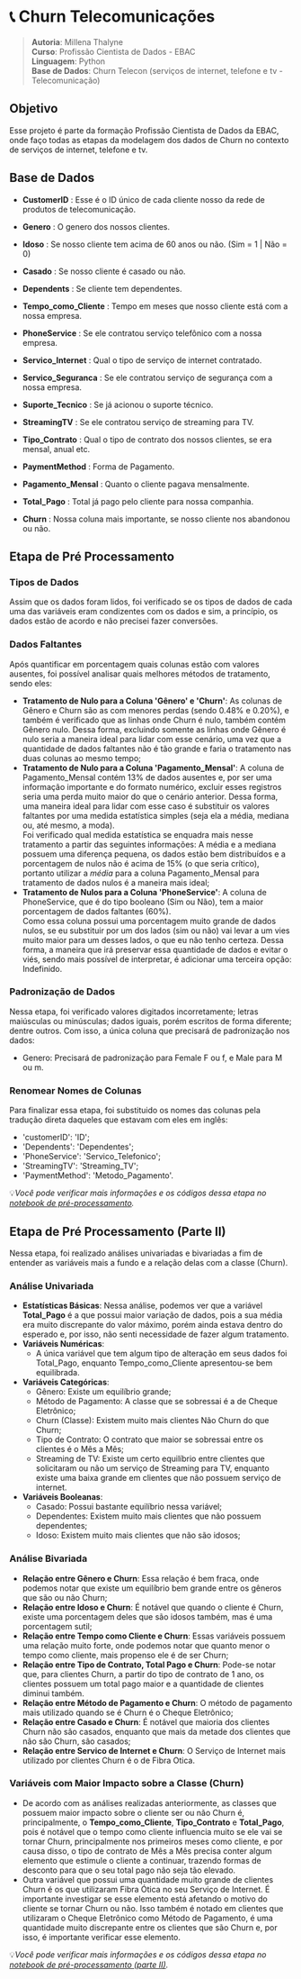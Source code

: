 # 📞 Churn Telecomunicações
> **Autoria**: Millena Thalyne <br>
> **Curso**: Profissão Cientista de Dados - EBAC <br>
> **Linguagem**: Python <br>
> **Base de Dados**: Churn Telecon (serviços de internet, telefone e tv - Telecomunicação)

## Objetivo
Esse projeto é parte da formação Profissão Cientista de Dados da EBAC, onde faço todas as etapas da modelagem dos dados de Churn no contexto de serviços de internet, telefone e tv.
## Base de Dados
*   **CustomerID** : Esse é o ID único de cada cliente nosso da rede de produtos de telecomunicação.

*   **Genero** : O genero dos nossos clientes.

*   **Idoso** : Se nosso cliente tem acima de 60 anos ou não. (Sim = 1 | Não = 0)

*   **Casado** : Se nosso cliente é casado ou não.

*   **Dependents** : Se cliente tem dependentes.

*   **Tempo_como_Cliente** : Tempo em meses que nosso cliente está com a nossa empresa.

*   **PhoneService** : Se ele contratou serviço telefônico com a nossa empresa.

*   **Servico_Internet** : Qual o tipo de serviço de internet contratado.

*   **Servico_Seguranca** : Se ele contratou serviço de segurança com a nossa empresa.

*   **Suporte_Tecnico** : Se já acionou o suporte técnico.

*   **StreamingTV** : Se ele contratou serviço de streaming para TV.

*   **Tipo_Contrato** : Qual o tipo de contrato dos nossos clientes, se era mensal, anual etc.

*   **PaymentMethod** : Forma de Pagamento.

*   **Pagamento_Mensal** : Quanto o cliente pagava mensalmente.

*   **Total_Pago** : Total já pago pelo cliente para nossa companhia.

*   **Churn** : Nossa coluna mais importante, se nosso cliente nos abandonou ou não.
  
## Etapa de Pré Processamento
### Tipos de Dados
Assim que os dados foram lidos, foi verificado se os tipos de dados de cada uma das variáveis eram condizentes com os dados e sim, a princípio, os dados estão de acordo e não precisei fazer conversões. 
### Dados Faltantes
Após quantificar em porcentagem quais colunas estão com valores ausentes, foi possível analisar quais melhores métodos de tratamento, sendo eles: 
* **Tratamento de Nulo para a Coluna 'Gênero' e 'Churn'**: As colunas de Gênero e Churn são as com menores perdas (sendo 0.48% e 0.20%), e também é verificado que as linhas onde Churn é nulo, também contém Gênero nulo. Dessa forma, excluindo somente as linhas onde Gênero é nulo seria a maneira ideal para lidar com esse cenário, uma vez que a quantidade de dados faltantes não é tão grande e faria o tratamento nas duas colunas ao mesmo tempo;
* **Tratamento de Nulo para a Coluna 'Pagamento_Mensal'**: A coluna de Pagamento_Mensal contém 13% de dados ausentes e, por ser uma informação importante e do formato numérico, excluir esses registros seria uma perda muito maior do que o cenário anterior. Dessa forma, uma maneira ideal para lidar com esse caso é substituir os valores faltantes por uma medida estatística simples (seja ela a média, mediana ou, até mesmo, a moda). <br> Foi verificado qual medida estatística se enquadra mais nesse tratamento a partir das seguintes informações: A média e a mediana possuem uma diferença pequena, os dados estão bem distribuídos e a porcentagem de nulos não é acima de 15% (o que seria crítico), portanto utilizar a *média* para a coluna Pagamento_Mensal para tratamento de dados nulos é a maneira mais ideal;
* **Tratamento de Nulos para a Coluna 'PhoneService'**: A coluna de PhoneService, que é do tipo booleano (Sim ou Não), tem a maior porcentagem de dados faltantes (60%). <br> Como essa coluna possui uma porcentagem muito grande de dados nulos, se eu substituir por um dos lados (sim ou não) vai levar a um vies muito maior para um desses lados, o que eu não tenho certeza. Dessa forma, a maneira que irá preservar essa quantidade de dados e evitar o viés, sendo mais possível de interpretar, é adicionar uma terceira opção: Indefinido. 
### Padronização de Dados
Nessa etapa, foi verificado valores digitados incorretamente; letras maiúsculas ou minúsculas; dados iguais, porém escritos de forma diferente; dentre outros. Com isso, a única coluna que precisará de padronização nos dados:  
* Genero: Precisará de padronização para Female F ou f, e Male para M ou m.
### Renomear Nomes de Colunas
Para finalizar essa etapa, foi substituido os nomes das colunas pela tradução direta daqueles que estavam com eles em inglês: 
* 'customerID': 'ID';
* 'Dependents': 'Dependentes';
* 'PhoneService': 'Servico_Telefonico';
* 'StreamingTV': 'Streaming_TV';
* 'PaymentMethod': 'Metodo_Pagamento'. <br>

💡*Você pode verificar mais informações e os códigos dessa etapa no [notebook de pré-processamento](https://github.com/MillenaThalyne/churn-telecomunicacoes/blob/main/preprocessamento/Churn_TELECON_Pre_Processamento.ipynb).*

## Etapa de Pré Processamento (Parte II) 
Nessa etapa, foi realizado análises univariadas e bivariadas a fim de entender as variáveis mais a fundo e a relação delas com a classe (Churn). 

### Análise Univariada
- **Estatísticas Básicas**: Nessa análise, podemos ver que a variável **Total_Pago** é a que possui maior variação de dados, pois a sua média era muito discrepante do valor máximo, porém ainda estava dentro do esperado e, por isso, não senti necessidade de fazer algum tratamento.
- **Variáveis Numéricas**:
    - A única variável que tem algum tipo de alteração em seus dados foi Total_Pago, enquanto Tempo_como_Cliente apresentou-se bem equilibrada.
- **Variáveis Categóricas**: 
    - Gênero: Existe um equilíbrio grande; 
    - Método de Pagamento: A classe que se sobressai é a de Cheque Eletrônico;
    - Churn (Classe): Existem muito mais clientes Não Churn do que Churn;
    - Tipo de Contrato: O contrato que maior se sobressai entre os clientes é o Mês a Mês;
    - Streaming de TV: Existe um certo equilíbrio entre clientes que solicitaram ou não um serviço de Streaming para TV, enquanto existe uma baixa grande em clientes que não possuem serviço de internet. 
- **Variáveis Booleanas**: 
    - Casado: Possui bastante equilíbrio nessa variável;
    - Dependentes: Existem muito mais clientes que não possuem dependentes; 
    - Idoso: Existem muito mais clientes que não são idosos;

### Análise Bivariada
- **Relação entre Gênero e Churn**: Essa relação é bem fraca, onde podemos notar que existe um equilíbrio bem grande entre os gêneros que são ou não Churn;
- **Relação entre Idoso e Churn**: É notável que quando o cliente é Churn, existe uma porcentagem deles que são idosos também, mas é uma porcentagem sutil; 
- **Relação entre Tempo como Cliente e Churn**: Essas variáveis possuem uma relação muito forte, onde podemos notar que quanto menor o tempo como cliente, mais propenso ele é de ser Churn;
- **Relação entre Tipo de Contrato, Total Pago e Churn**: Pode-se notar que, para clientes Churn, a partir do tipo de contrato de 1 ano, os clientes possuem um total pago maior e a quantidade de clientes diminui também.
- **Relação entre Método de Pagamento e Churn**: O método de pagamento mais utilizado quando se é Churn é o Cheque Eletrônico;
- **Relação entre Casado e Churn**: É notável que maioria dos clientes Churn não são casados, enquanto que mais da metade dos clientes que não são Churn, são casados;
- **Relação entre Servico de Internet e Churn**: O Serviço de Internet mais utilizado por clientes Churn é o de Fibra Otica.
### Variáveis com Maior Impacto sobre a Classe (Churn)
- De acordo com as análises realizadas anteriormente, as classes que possuem maior impacto sobre o cliente ser ou não Churn é, principalmente, o **Tempo_como_Cliente**, **Tipo_Contrato** e **Total_Pago**, pois é notável que o tempo como cliente influencia muito se ele vai se tornar Churn, principalmente nos primeiros meses como cliente, e por causa disso, o tipo de contrato de Mês a Mês precisa conter algum elemento que estimule o cliente a continuar, trazendo formas de desconto para que o seu total pago não seja tão elevado. 
- Outra variável que possui uma quantidade muito grande de clientes Churn é os que utilizaram Fibra Ótica no seu Serviço de Internet. É importante investigar se esse elemento está afetando o motivo do cliente se tornar Churn ou não. Isso também é notado em clientes que utilizaram o Cheque Eletrônico como Método de Pagamento, é uma quantidade muito discrepante entre os clientes que são Churn e, por isso, é importante verificar esse elemento.

💡*Você pode verificar mais informações e os códigos dessa etapa no [notebook de pré-processamento (parte II)](https://github.com/MillenaThalyne/churn-telecomunicacoes/blob/main/preprocessing_2/preprocessing_2.ipynb).*
